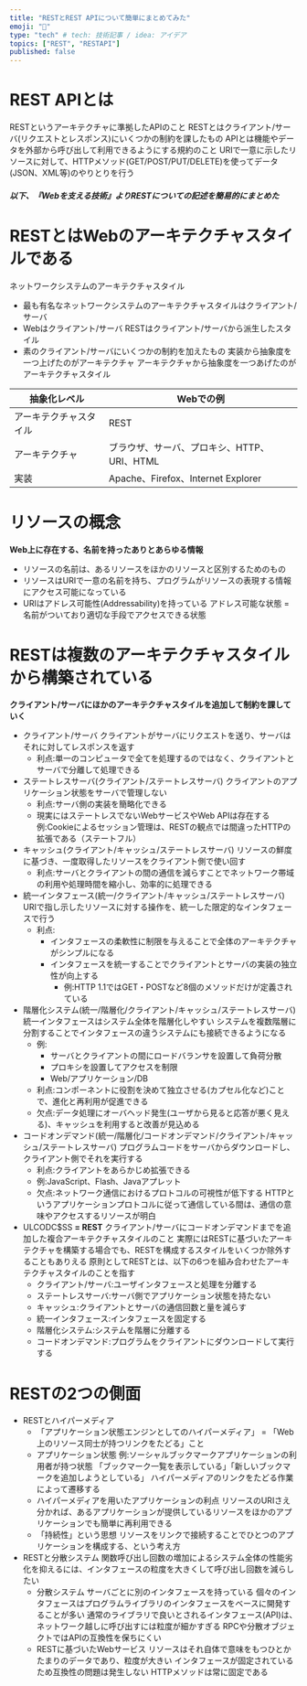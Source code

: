 ```yaml
---
title: "RESTとREST APIについて簡単にまとめてみた"
emoji: "🍣"
type: "tech" # tech: 技術記事 / idea: アイデア
topics: ["REST", "RESTAPI"]
published: false
---
```


# REST APIとは
RESTというアーキテクチャに準拠したAPIのこと
RESTとはクライアント/サーバ(リクエストとレスポンス)にいくつかの制約を課したもの
APIとは機能やデータを外部から呼び出して利用できるようにする規約のこと
URIで一意に示したリソースに対して、HTTPメソッド(GET/POST/PUT/DELETE)を使ってデータ(JSON、XML等)のやりとりを行う

##### 以下、『Webを支える技術』よりRESTについての記述を簡易的にまとめた

# RESTとはWebのアーキテクチャスタイルである
ネットワークシステムのアーキテクチャスタイル
- 最も有名なネットワークシステムのアーキテクチャスタイルはクライアント/サーバ
- Webはクライアント/サーバ
RESTはクライアント/サーバから派生したスタイル
- 素のクライアント/サーバにいくつかの制約を加えたもの
実装から抽象度を一つ上げたのがアーキテクチャ
アーキテクチャから抽象度を一つあげたのがアーキテクチャスタイル

| 抽象化レベル | Webでの例 |
| ---- | ---- |
| アーキテクチャスタイル | REST |
| アーキテクチャ | ブラウザ、サーバ、プロキシ、HTTP、URI、HTML |
| 実装 | Apache、Firefox、Internet Explorer |

# リソースの概念
__Web上に存在する、名前を持ったありとあらゆる情報__
- リソースの名前は、あるリソースをほかのリソースと区別するためのもの
- リソースはURIで一意の名前を持ち、プログラムがリソースの表現する情報にアクセス可能になっている
- URIはアドレス可能性(Addressability)を持っている
アドレス可能な状態 = 名前がついており適切な手段でアクセスできる状態

# RESTは複数のアーキテクチャスタイルから構築されている
__クライアント/サーバにほかのアーキテクチャスタイルを追加して制約を課していく__
- クライアント/サーバ
  クライアントがサーバにリクエストを送り、サーバはそれに対してレスポンスを返す
  - 利点:単一のコンピュータで全てを処理するのではなく、クライアントとサーバで分離して処理できる
- ステートレスサーバ(クライアント/ステートレスサーバ)
  クライアントのアプリケーション状態をサーバで管理しない
  - 利点:サーバ側の実装を簡略化できる
  - 現実にはステートレスでないWebサービスやWeb APIは存在する
  例:Cookieによるセッション管理は、RESTの観点では間違ったHTTPの拡張である（ステートフル）
- キャッシュ(クライアント/キャッシュ/ステートレスサーバ)
  リソースの鮮度に基づき、一度取得したリソースをクライアント側で使い回す
  - 利点:サーバとクライアントの間の通信を減らすことでネットワーク帯域の利用や処理時間を縮小し、効率的に処理できる
- 統一インタフェース(統一/クライアント/キャッシュ/ステートレスサーバ)
  URIで指し示したリソースに対する操作を、統一した限定的なインタフェースで行う
  - 利点:
    - インタフェースの柔軟性に制限を与えることで全体のアーキテクチャがシンプルになる
    - インタフェースを統一することでクライアントとサーバの実装の独立性が向上する
      - 例:HTTP 1.1ではGET・POSTなど8個のメソッドだけが定義されている
- 階層化システム(統一/階層化/クライアント/キャッシュ/ステートレスサーバ)
  統一インタフェースはシステム全体を階層化しやすい
  システムを複数階層に分割することでインタフェースの違うシステムにも接続できるようになる
  - 例:
    - サーバとクライアントの間にロードバランサを設置して負荷分散
    - プロキシを設置してアクセスを制限
    - Web/アプリケーション/DB
  - 利点:コンポーネントに役割を決めて独立させる(カプセル化など)ことで、進化と再利用が促進できる
  - 欠点:データ処理にオーバヘッド発生(ユーザから見ると応答が悪く見える)、キャッシュを利用すると改善が見込める
- コードオンデマンド(統一/階層化/コードオンデマンド/クライアント/キャッシュ/ステートレスサーバ)
  プログラムコードをサーバからダウンロードし、クライアント側でそれを実行する
  - 利点:クライアントをあらかじめ拡張できる
  - 例:JavaScript、Flash、Javaアプレット
  - 欠点:ネットワーク通信におけるプロトコルの可視性が低下する
    HTTPというアプリケーションプロトコルに従って通信している間は、通信の意味やアクセスするリソースが明白
- ULCODC$SS
  __= REST__
  クライアント/サーバにコードオンデマンドまでを追加した複合アーキテクチャスタイルのこと
  実際にはRESTに基づいたアーキテクチャを構築する場合でも、RESTを構成するスタイルをいくつか除外することもありえる
  原則としてRESTとは、以下の6つを組み合わせたアーキテクチャスタイルのことを指す
  - クライアント/サーバ:ユーザインタフェースと処理を分離する
  - ステートレスサーバ:サーバ側でアプリケーション状態を持たない
  - キャッシュ:クライアントとサーバの通信回数と量を減らす
  - 統一インタフェース:インタフェースを固定する
  - 階層化システム:システムを階層に分離する
  - コードオンデマンド:プログラムをクライアントにダウンロードして実行する

# RESTの2つの側面
- RESTとハイパーメディア
  - 「アプリケーション状態エンジンとしてのハイパーメディア」
    = 「Web上のリソース同士が持つリンクをたどる」こと
  - アプリケーション状態
    例:ソーシャルブックマークアプリケーションの利用者が持つ状態
    「ブックマーク一覧を表示している」「新しいブックマークを追加しようとしている」
    ハイパーメディアのリンクをたどる作業によって遷移する
  - ハイパーメディアを用いたアプリケーションの利点
    リソースのURIさえ分かれば、あるアプリケーションが提供しているリソースをほかのアプリケーションでも簡単に再利用できる
  - 「持続性」という思想
    リソースをリンクで接続することでひとつのアプリケーションを構成する、という考え方
- RESTと分散システム
  関数呼び出し回数の増加によるシステム全体の性能劣化を抑えるには、インタフェースの粒度を大きくして呼び出し回数を減らしたい
  - 分散システム
    サーバごとに別のインタフェースを持っている
    個々のインタフェースはプログラムライブラリのインタフェースをベースに開発することが多い
    通常のライブラリで良いとされるインタフェース(API)は、ネットワーク越しに呼び出すには粒度が細かすぎる
    RPCや分散オブジェクトではAPIの互換性を保ちにくい
  - RESTに基づいたWebサービス
    リソースはそれ自体で意味をもつひとかたまりのデータであり、粒度が大きい
    インタフェースが固定されているため互換性の問題は発生しない
    HTTPメソッドは常に固定である
